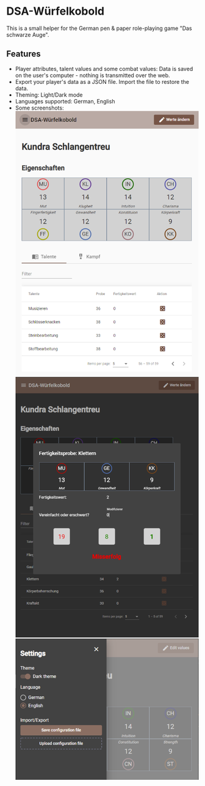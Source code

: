 # DSA-Würfelkobold

This is a small helper for the German pen & paper role-playing game "Das schwarze Auge".

## Features

-   Player attributes, talent values and some combat values: Data is saved on the user's computer - nothing is transmitted over the web.
-   Export your player's data as a JSON file. Import the file to restore the data.
-   Theming: Light/Dark mode
-   Languages supported: German, English
-   Some screenshots:
![Light](doc/LightMode.PNG)
![Fertigkeitsprobe](doc/Fertigkeitsprobe.PNG)
![Settings screenshot](doc/Settings.PNG)
